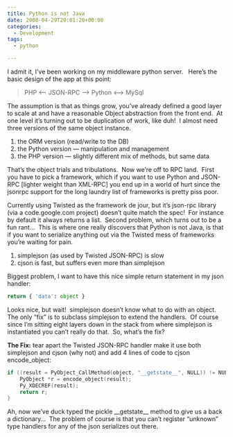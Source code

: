 ```yaml
---
title: Python is not Java
date: 2008-04-29T20:01:20+00:00
categories:
  - Development
tags:
  - python

---
```

I admit it, I&#8217;ve been working on my middleware python server.&nbsp;&nbsp; Here&#8217;s the basic design of the app at this point:

> PHP <&#8212; JSON-RPC &#8212;-> Python <&#8211;> MySql

The assumption is that as things grow, you&#8217;ve already defined a good layer to scale at and have a reasonable Object abstraction from the front end.&nbsp; At one level it&#8217;s turning out to be duplication of work, like duh!&nbsp; I almost need three versions of the same object instance.

  1. the ORM version (read/write to the DB) 
  2. the Python version &#8212; manipulation and management 
  3. the PHP version &#8212; slightly different mix of methods, but same data

That&#8217;s the object trials and tribulations.&nbsp; Now we&#8217;re off to RPC land.&nbsp; First you have to pick a framework, which if you want to use Python and JSON-RPC [lighter weight than XML-RPC] you end up in a world of hurt since the jsonrpc support for the long laundry list of frameworks is pretty piss poor.&nbsp; 

Currently using Twisted as the framework de jour, but it&#8217;s json-rpc library (via a code.google.com project) doesn&#8217;t quite match the spec!&nbsp; For instance by default it always returns a list.&nbsp; Second problem, which turns out to be a fun rant&#8230;&nbsp; This is where one really discovers that Python is not Java, is that if you want to serialize anything out via the Twisted mess of frameworks you&#8217;re waiting for pain.

  1. simplejson (as used by Twisted JSON-RPC) is slow 
  2. cjson is fast, but suffers even more than simplejson

Biggest problem, I want to have this nice simple return statement in my json handler:

```python
return { 'data': object }
```

Looks nice, but wait!&nbsp; simplejson doesn&#8217;t know what to do with an object.&nbsp; The only &#8220;fix&#8221; is to subclass simplejson to extend the handlers.&nbsp; Of course since I&#8217;m sitting eight layers down in the stack from where simplejson is instantiated you can&#8217;t really do that.&nbsp; So, what&#8217;s the fix?

**The Fix:** tear apart the Twisted JSON-RPC handler make it use both simplejson and cjson (why not) and add 4 lines of code to cjson encode_object:

```c
if ((result = PyObject_CallMethod(object, "__getstate__", NULL)) != NULL) {
    PyObject *r = encode_object(result);
    Py_XDECREF(result);
    return r;
}
```

Ah, now we&#8217;ve duck typed the pickle \_\_getstate\_\_ method to give us a back a dictionary&#8230;&nbsp; The problem of course is that you can&#8217;t register &#8220;unknown&#8221; type handlers for any of the json serializes out there.
